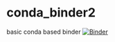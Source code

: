 # conda_binder2
basic conda based binder
[![Binder](https://mybinder.org/badge_logo.svg)](https://mybinder.org/v2/gh/mksuha/conda_binder2/HEAD?filepath=tree%2Fpy37_r353)
